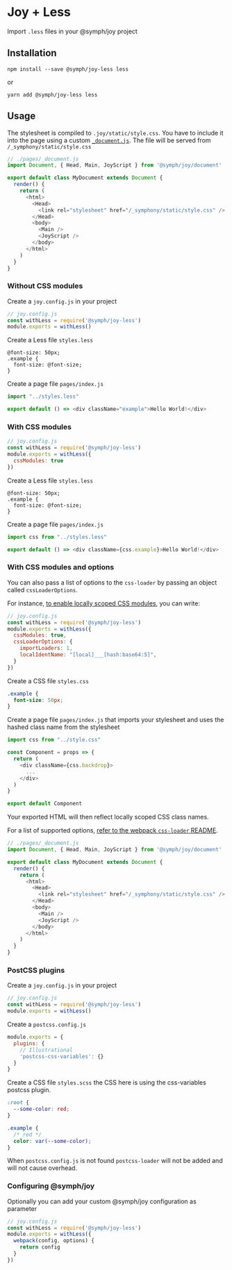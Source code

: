 # Joy + Less

Import `.less` files in your @symph/joy project

## Installation

```
npm install --save @symph/joy-less less
```

or

```
yarn add @symph/joy-less less
```

## Usage

The stylesheet is compiled to `.joy/static/style.css`. You have to include it into the page using a custom [`_document.js`](https://github.com/lnlfps/symph-joy#custom-document). The file will be served from `/_symphony/static/style.css`

```js
// ./pages/_document.js
import Document, { Head, Main, JoyScript } from '@symph/joy/document'

export default class MyDocument extends Document {
  render() {
    return (
      <html>
        <Head>
          <link rel="stylesheet" href="/_symphony/static/style.css" />
        </Head>
        <body>
          <Main />
          <JoyScript />
        </body>
      </html>
    )
  }
}
```

### Without CSS modules

Create a `joy.config.js` in your project

```js
// joy.config.js
const withLess = require('@symph/joy-less')
module.exports = withLess()
```

Create a Less file `styles.less`

```less
@font-size: 50px;
.example {
  font-size: @font-size;
}
```

Create a page file `pages/index.js`

```js
import "../styles.less"

export default () => <div className="example">Hello World!</div>
```

### With CSS modules

```js
// joy.config.js
const withLess = require('@symph/joy-less')
module.exports = withLess({
  cssModules: true
})
```

Create a Less file `styles.less`

```less
@font-size: 50px;
.example {
  font-size: @font-size;
}
```

Create a page file `pages/index.js`

```js
import css from "../styles.less"

export default () => <div className={css.example}>Hello World!</div>
```

### With CSS modules and options

You can also pass a list of options to the `css-loader` by passing an object called `cssLoaderOptions`.

For instance, [to enable locally scoped CSS modules](https://github.com/css-modules/css-modules/blob/master/docs/local-scope.md#css-modules--local-scope), you can write:

```js
// joy.config.js
const withLess = require('@symph/joy-less')
module.exports = withLess({
  cssModules: true,
  cssLoaderOptions: {
    importLoaders: 1,
    localIdentName: "[local]___[hash:base64:5]",
  }
})
```

Create a CSS file `styles.css`

```css
.example {
  font-size: 50px;
}
```

Create a page file `pages/index.js` that imports your stylesheet and uses the hashed class name from the stylesheet

```js
import css from "../style.css"

const Component = props => {
  return (
    <div className={css.backdrop}>
      ...
    </div>
  )
}

export default Component
```

Your exported HTML will then reflect locally scoped CSS class names.

For a list of supported options, [refer to the webpack `css-loader` README](https://github.com/webpack-contrib/css-loader#options).

```js
// ./pages/_document.js
import Document, { Head, Main, JoyScript } from '@symph/joy/document'

export default class MyDocument extends Document {
  render() {
    return (
      <html>
        <Head>
          <link rel="stylesheet" href="/_symphony/static/style.css" />
        </Head>
        <body>
          <Main />
          <JoyScript />
        </body>
      </html>
    )
  }
}
```

### PostCSS plugins

Create a `joy.config.js` in your project

```js
// joy.config.js
const withLess = require('@symph/joy-less')
module.exports = withLess()
```

Create a `postcss.config.js`

```js
module.exports = {
  plugins: {
    // Illustrational
    'postcss-css-variables': {}
  }
}
```

Create a CSS file `styles.scss` the CSS here is using the css-variables postcss plugin.

```css
:root {
  --some-color: red;
}

.example {
  /* red */
  color: var(--some-color);
}
```

When `postcss.config.js` is not found `postcss-loader` will not be added and will not cause overhead.

### Configuring @symph/joy

Optionally you can add your custom @symph/joy configuration as parameter

```js
// joy.config.js
const withLess = require('@symph/joy-less')
module.exports = withLess({
  webpack(config, options) {
    return config
  }
})
```
